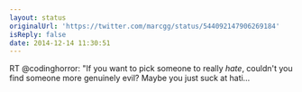 ```yaml
---
layout: status
originalUrl: 'https://twitter.com/marcgg/status/544092147906269184'
isReply: false
date: 2014-12-14 11:30:51
---
```


RT @codinghorror: "If you want to pick someone to really *hate*, couldn't you find someone more genuinely evil? Maybe you just suck at hati…
